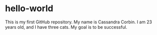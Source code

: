 # hello-world
This is my first GitHub repository.
My name is Cassandra Corbin. I am 23 years old, and I have three cats. My goal is to be successful.
